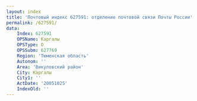 ```yaml
---
layout: index
title: 'Почтовый индекс 627591: отделение почтовой связи Почты России'
permalink: /627591/
data:
    Index: 627591
    OPSName: Каргалы
    OPSType: О
    OPSSubm: 627769
    Region: 'Тюменская область'
    Autonom: ''
    Area: 'Викуловский район'
    City: Каргалы
    City1: ''
    ActDate: '20051025'
    IndexOld: ''
---
```

